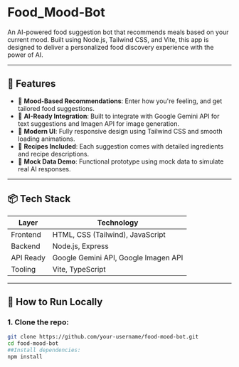 # Food_Mood-Bot
An AI-powered food suggestion bot that recommends meals based on your current mood. Built using Node.js, Tailwind CSS, and Vite, this app is designed to deliver a personalized food discovery experience with the power of AI.

---

## 🌟 Features

- 🎯 **Mood-Based Recommendations**: Enter how you're feeling, and get tailored food suggestions.
- 🧠 **AI-Ready Integration**: Built to integrate with Google Gemini API for text suggestions and Imagen API for image generation.
- 💅 **Modern UI**: Fully responsive design using Tailwind CSS and smooth loading animations.
- 🍲 **Recipes Included**: Each suggestion comes with detailed ingredients and recipe descriptions.
- 🧪 **Mock Data Demo**: Functional prototype using mock data to simulate real AI responses.

---

## 📦 Tech Stack

| Layer       | Technology          |
|-------------|---------------------|
| Frontend    | HTML, CSS (Tailwind), JavaScript |
| Backend     | Node.js, Express     |
| API Ready   | Google Gemini API, Google Imagen API |
| Tooling     | Vite, TypeScript     |

---

## 🚀 How to Run Locally

### 1. Clone the repo:
```bash
git clone https://github.com/your-username/food-mood-bot.git
cd food-mood-bot
##Install dependencies:
npm install

